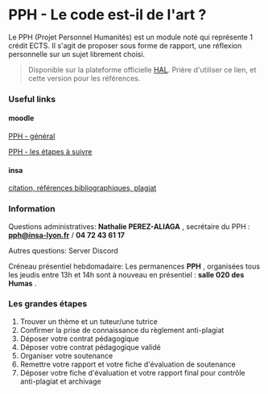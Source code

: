 # PPH - Le code est-il de l'art ?

Le PPH (Projet Personnel Humanités) est un module noté qui représente 1 crédit ECTS. Il s'agit de proposer sous forme de rapport, une réflexion personnelle sur un sujet librement choisi.

> Disponible sur la plateforme officielle [HAL](https://hal.science/hal-04615693). Prière d'utiliser ce lien, et cette version pour les références.

### Useful links

#### moodle

[PPH - général](https://moodle.insa-lyon.fr/course/view.php?id=5023)

[PPH - les étapes à suivre](https://moodle.insa-lyon.fr/course/view.php?id=7130)

#### insa

[citation, références bibliographiques, plagiat](https://referencesbibliographiques.insa-lyon.fr/)

### Information

Questions administratives: **Nathalie PEREZ-ALIAGA** , secrétaire du PPH : **pph@insa-lyon.fr** / **04 72 43 61 17**

Autres questions: Server Discord

Créneau présentiel hebdomadaire: Les permanences **PPH** , organisées tous les jeudis entre 13h et 14h sont à nouveau en présentiel : **salle 020 des Humas** .

### Les grandes étapes

1. Trouver un thème et un tuteur/une tutrice
2. Confirmer la prise de connaissance du règlement anti-plagiat
3. Déposer votre contrat pédagogique
4. Déposer votre contrat pédagogique validé
5. Organiser votre soutenance
6. Remettre votre rapport et votre fiche d'évaluation de soutenance
7. Déposer votre fiche d'évaluation et votre rapport final pour contrôle anti-plagiat et archivage
